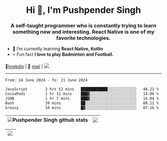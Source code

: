 <h1 align="center">Hi 👋, I'm Pushpender Singh</h1>
<h3 align="center">A self-taught programmer who is constantly trying to learn something new and interesting. React Native is one of my favorite technologies.</h3>

- 🌱 I’m currently learning **React Native, Kotlin**
- ⚡ Fun fact **I love to play Badminton and Football.**

👔[linekdin](https://www.linkedin.com/in/pushpender-singh-240061202/) | 📧 [mail](mailto:pushpendersingh694@gmail.com) | 
<a href="https://github.com/pushpender-singh-ap/pushpender-singh-ap">
    <img src="https://komarev.com/ghpvc/?username=pushpender-singh-ap&style=for-the-badge">
</a>


---

<!--START_SECTION:waka-->

```txt
From: 14 June 2024 - To: 21 June 2024

JavaScript        3 hrs 52 mins   ████████████░░░░░░░░░░░░░   48.21 %
CocoaPods         1 hr 11 mins    ███▓░░░░░░░░░░░░░░░░░░░░░   14.86 %
JSON              1 hr 7 mins     ███▓░░░░░░░░░░░░░░░░░░░░░   14.04 %
Bash              39 mins         ██░░░░░░░░░░░░░░░░░░░░░░░   08.11 %
Groovy            34 mins         █▓░░░░░░░░░░░░░░░░░░░░░░░   07.16 %
```

<!--END_SECTION:waka-->


| <a><img align="center" src="https://github-readme-stats-iota-ecru-15.vercel.app/api?username=pushpender-singh-ap&show_icons=true&include_all_commits=true&theme=buefy&hide_border=true" alt="Pushpender Singh github stats" /></a> | <a><img align="center" src="https://github-readme-stats-iota-ecru-15.vercel.app/api/top-langs/?username=pushpender-singh-ap&layout=compact&theme=buefy&hide_border=true" /></a> |
| ------------- | ------------- |

| <a> <img align="left" src="https://github-readme-streak-stats.herokuapp.com/?user=pushpender-singh-ap" /></br> </a> |
| ------------- |
